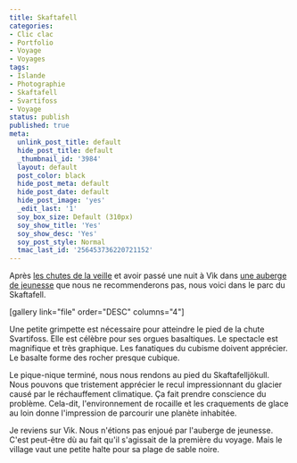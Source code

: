 ```yaml
---
title: Skaftafell
categories:
- Clic clac
- Portfolio
- Voyage
- Voyages
tags:
- Islande
- Photographie
- Skaftafell
- Svartifoss
- Voyage
status: publish
published: true
meta:
  unlink_post_title: default
  hide_post_title: default
  _thumbnail_id: '3984'
  layout: default
  post_color: black
  hide_post_meta: default
  hide_post_date: default
  hide_post_image: 'yes'
  _edit_last: '1'
  soy_box_size: Default (310px)
  soy_show_title: 'Yes'
  soy_show_desc: 'Yes'
  soy_post_style: Normal
  tmac_last_id: '256453736220721152'
---
```

Après <a href="https://www.clicclac.ch/2011/09/02/skogafoss/">les chutes de la veille</a> et avoir passé une nuit à Vìk dans <a href="https://www.hihostels.com/dba/hostels-V%C3%ADk-026025.en.htm">une auberge de jeunesse</a> que nous ne recommenderons pas, nous voici dans le parc du Skaftafell. <!--more-->

[gallery link="file" order="DESC" columns="4"]

Une petite grimpette est nécessaire pour atteindre le pied de la chute Svartifoss. Elle est célèbre pour ses orgues basaltiques. Le spectacle est magnifique et très graphique. Les fanatiques du cubisme doivent apprécier. Le basalte forme des rocher presque cubique.

Le pique-nique terminé, nous nous rendons au pied du Skaftafelljökull. Nous pouvons que tristement apprécier le recul impressionnant du glacier causé par le réchauffement climatique. Ça fait prendre conscience du problème. Cela-dit, l'environnement de rocaille et les craquements de glace au loin donne l'impression de parcourir une planète inhabitée.

Je reviens sur Vìk. Nous n'étions pas enjoué par l'auberge de jeunesse. C'est peut-être dù au fait qu'il s'agissait de la première du voyage. Mais le village vaut une petite halte pour sa plage de sable noire.
